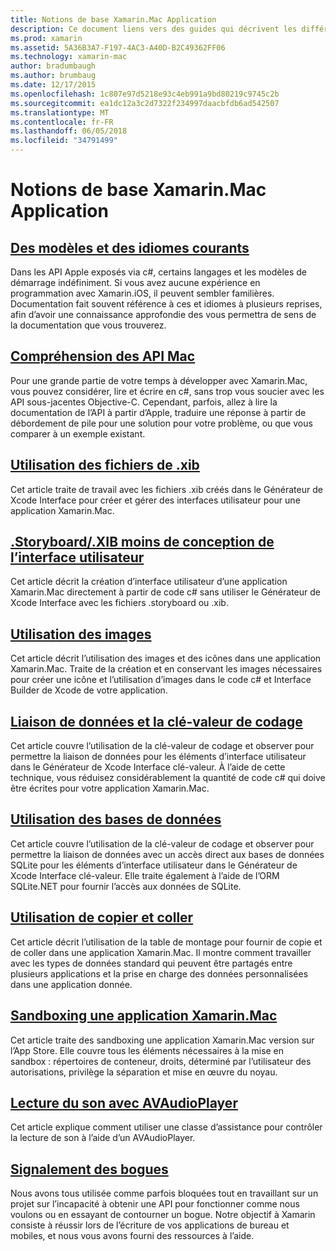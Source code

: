 ```yaml
---
title: Notions de base Xamarin.Mac Application
description: Ce document liens vers des guides qui décrivent les différents concepts nécessaires pour comprendre le développement d’applications de Xamarin.Mac.
ms.prod: xamarin
ms.assetid: 5A36B3A7-F197-4AC3-A40D-B2C49362FF06
ms.technology: xamarin-mac
author: bradumbaugh
ms.author: brumbaug
ms.date: 12/17/2015
ms.openlocfilehash: 1c807e97d5218e93c4eb991a9bd80219c9745c2b
ms.sourcegitcommit: ea1dc12a3c2d7322f234997daacbfdb6ad542507
ms.translationtype: MT
ms.contentlocale: fr-FR
ms.lasthandoff: 06/05/2018
ms.locfileid: "34791499"
---
```

# <a name="xamarinmac-application-fundamentals"></a>Notions de base Xamarin.Mac Application

## <a name="common-patterns-and-idiomsmacapp-fundamentalspatternsmd"></a>[Des modèles et des idiomes courants](~/mac/app-fundamentals/patterns.md)

Dans les API Apple exposés via c#, certains langages et les modèles de démarrage indéfiniment. Si vous avez aucune expérience en programmation avec Xamarin.iOS, il peuvent sembler familières. Documentation fait souvent référence à ces et idiomes à plusieurs reprises, afin d’avoir une connaissance approfondie des vous permettra de sens de la documentation que vous trouverez.

## <a name="understanding-mac-apismacapp-fundamentalsmac-apismd"></a>[Compréhension des API Mac](~/mac/app-fundamentals/mac-apis.md)

Pour une grande partie de votre temps à développer avec Xamarin.Mac, vous pouvez considérer, lire et écrire en c#, sans trop vous soucier avec les API sous-jacentes Objective-C. Cependant, parfois, allez à lire la documentation de l’API à partir d’Apple, traduire une réponse à partir de débordement de pile pour une solution pour votre problème, ou que vous comparer à un exemple existant.

## <a name="working-with-xib-filesmacapp-fundamentalsxibmd"></a>[Utilisation des fichiers de .xib](~/mac/app-fundamentals/xib.md)

Cet article traite de travail avec les fichiers .xib créés dans le Générateur de Xcode Interface pour créer et gérer des interfaces utilisateur pour une application Xamarin.Mac.

## <a name="storyboardxib-less-user-interface-designmacapp-fundamentalsxibless-uimd"></a>[.Storyboard/.XIB moins de conception de l’interface utilisateur](~/mac/app-fundamentals/xibless-ui.md)

Cet article décrit la création d’interface utilisateur d’une application Xamarin.Mac directement à partir de code c# sans utiliser le Générateur de Xcode Interface avec les fichiers .storyboard ou .xib.

## <a name="working-with-imagesmacapp-fundamentalsimagemd"></a>[Utilisation des images](~/mac/app-fundamentals/image.md)

Cet article décrit l’utilisation des images et des icônes dans une application Xamarin.Mac. Traite de la création et en conservant les images nécessaires pour créer une icône et l’utilisation d’images dans le code c# et Interface Builder de Xcode de votre application.

## <a name="data-binding-and-key-value-codingmacapp-fundamentalsdatabindingmd"></a>[Liaison de données et la clé-valeur de codage](~/mac/app-fundamentals/databinding.md)

Cet article couvre l’utilisation de la clé-valeur de codage et observer pour permettre la liaison de données pour les éléments d’interface utilisateur dans le Générateur de Xcode Interface clé-valeur. À l’aide de cette technique, vous réduisez considérablement la quantité de code c# qui doive être écrites pour votre application Xamarin.Mac. 

## <a name="working-with-databasesmacapp-fundamentalsdatabasesmd"></a>[Utilisation des bases de données](~/mac/app-fundamentals/databases.md)

Cet article couvre l’utilisation de la clé-valeur de codage et observer pour permettre la liaison de données avec un accès direct aux bases de données SQLite pour les éléments d’interface utilisateur dans le Générateur de Xcode Interface clé-valeur. Elle traite également à l’aide de l’ORM SQLite.NET pour fournir l’accès aux données de SQLite.

## <a name="working-with-copy-and-pastemacapp-fundamentalscopy-pastemd"></a>[Utilisation de copier et coller](~/mac/app-fundamentals/copy-paste.md)

Cet article décrit l’utilisation de la table de montage pour fournir de copie et de coller dans une application Xamarin.Mac. Il montre comment travailler avec les types de données standard qui peuvent être partagés entre plusieurs applications et la prise en charge des données personnalisées dans une application donnée.

## <a name="sandboxing-a-xamarinmac-appmacapp-fundamentalssandboxingmd"></a>[Sandboxing une application Xamarin.Mac](~/mac/app-fundamentals/sandboxing.md)

Cet article traite des sandboxing une application Xamarin.Mac version sur l’App Store. Elle couvre tous les éléments nécessaires à la mise en sandbox : répertoires de conteneur, droits, déterminé par l’utilisateur des autorisations, privilège la séparation et mise en œuvre du noyau.

## <a name="playing-sound-with-avaudioplayermacapp-fundamentalssoundsmd"></a>[Lecture du son avec AVAudioPlayer](~/mac/app-fundamentals/sounds.md)

Cet article explique comment utiliser une classe d’assistance pour contrôler la lecture de son à l’aide d’un AVAudioPlayer.

## <a name="reporting-bugsmacapp-fundamentalstroubleshootingmd"></a>[Signalement des bogues](~/mac/app-fundamentals/troubleshooting.md)

Nous avons tous utilisée comme parfois bloquées tout en travaillant sur un projet sur l’incapacité à obtenir une API pour fonctionner comme nous voulons ou en essayant de contourner un bogue. Notre objectif à Xamarin consiste à réussir lors de l’écriture de vos applications de bureau et mobiles, et nous vous avons fourni des ressources à l’aide.
